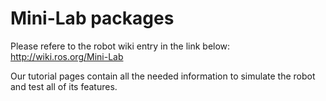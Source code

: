 # Mini-Lab packages
Please refere to the robot wiki entry in the link below: http://wiki.ros.org/Mini-Lab

Our tutorial pages contain all the needed information to simulate the robot and test all of its features.
